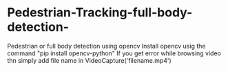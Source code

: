 # Pedestrian-Tracking-full-body-detection-
Pedestrian or full body detection using opencv
Install opencv usig the command "pip install opencv-python" 
If you get error while browsing video thn simply add file name in VideoCapture('filename.mp4')
